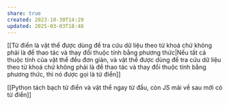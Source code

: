 ```yaml
---
share: true
created: 2023-10-30T14:29
updated: 2025-03-03T18:48
---
```

[[Từ điển là vật thể được dùng để tra cứu dữ liệu theo từ khoá chứ không phải là để thao tác và thay đổi thuộc tính bằng phương thức|Nếu tất cả thuộc tính của vật thể đều đơn giản, và vật thể được dùng để tra cứu dữ liệu theo từ khoá chứ không phải là để thao tác và thay đổi thuộc tính bằng phương thức, thì nó được gọi là từ điển]]

[[Python tách bạch từ điển và vật thể ngay từ đầu, còn JS mãi về sau mới có từ điển]]